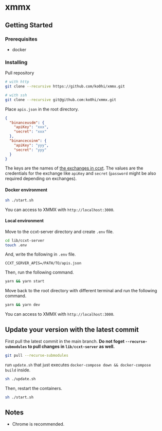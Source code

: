 # xmmx

## Getting Started

### Prerequisites

- docker

### Installing

Pull repository

```bash
# with http
git clone --recursive https://github.com/ko0hi/xmmx.git

# with ssh
git clone --recursive git@github.com:ko0hi/xmmx.git
```

Place `apis.json` in the root directory.

```json
{
  "binanceusdm": {
    "apiKey": "xxx",
    "secret": "xxx"
  },
  "binancecoinm": {
    "apiKey": "yyy",
    "secret": "yyy"
  }
}
```

The keys are the names of [the exchanges in ccxt](https://docs.ccxt.com/#/ccxt.pro.manual?id=exchanges).
The values are the credentials for the exchange like `apiKey` and `secret` (`password` might be also required depending
on exchanges).

#### Docker environment

```bash
sh ./start.sh
```

You can access to XMMX with `http://localhost:3000`.

#### Local environment

Move to the ccxt-server directory and create `.env` file.

```bash
cd lib/ccxt-server
touch .env
```

And, write the following in `.env` file.

```
CCXT_SERVER_APIS=/PATH/TO/apis.json
```

Then, run the following command.

```bash
yarn && yarn start
```

Move back to the root directory with different terminal and run the following command.

```bash
yarn && yarn dev
```

You can access to XMMX with `http://localhost:3000`.

## Update your version with the latest commit

First pull the latest commit in the main branch. **Do not foget ``--recurse-submodules`` to pull changes in `lib/ccxt-server` as well.**

```bash
git pull --recurse-submodules
```

run `update.sh` that just executes `docker-compose down && docker-compose build` inside.

```bash
sh ./update.sh
```

Then, restart the containers.

```bash
sh ./start.sh
```

## Notes
- Chrome is recommended.